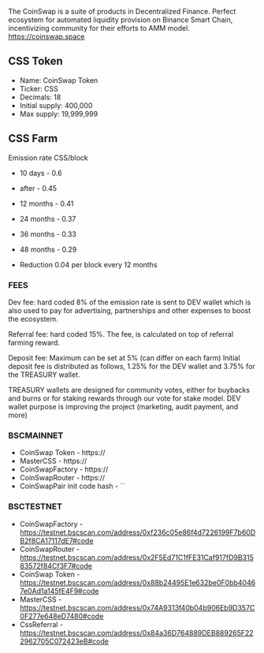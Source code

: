 The CoinSwap is a suite of products in Decentralized Finance. Perfect ecosystem for automated liquidity provision on Binance Smart Chain, incentivizing community for their efforts to AMM model.
https://coinswap.space

## CSS Token 
- Name: CoinSwap Token
- Ticker: CSS
- Decimals: 18
- Initial supply: 400,000
- Max supply: 19,999,999

## CSS Farm
Emission rate CSS/block
- 10 days - 0.6
- after - 0.45
- 12 months - 0.41
- 24 months - 0.37
- 36 months - 0.33
- 48 months - 0.29

- Reduction 0.04 per block every 12 months

### FEES
Dev fee: hard coded 8% of the emission rate is sent to DEV wallet which is also used to pay for advertising, partnerships and other expenses to boost the ecosystem.

Referral fee: hard coded 15%. The fee, is calculated on top of referral farming reward.

Deposit fee: Maximum can be set at 5% (can differ on each farm)
Initial deposit fee is distributed as follows, 1.25% for the DEV wallet and 3.75% for the TREASURY wallet.

TREASURY wallets are designed for community votes, either for buybacks and burns or for staking rewards through our vote for stake model.
DEV wallet purpose is improving the project (marketing, audit payment, and more)

### BSCMAINNET
- CoinSwap Token - https://
- MasterCSS - https://
- CoinSwapFactory - https://
- CoinSwapRouter - https://
- CoinSwapPair init code hash - ``

### BSCTESTNET
- CoinSwapFactory - https://testnet.bscscan.com/address/0xf236c05e86f4d7226199F7b60DB2f8CA17117dE7#code
- CoinSwapRouter - https://testnet.bscscan.com/address/0x2F5Ed71C1fFE31Caf917fD9B31583572f84Cf3F7#code
- CoinSwap Token - https://testnet.bscscan.com/address/0x88b24495E1e632be0F0bb40467e0Ad1a145fE4F9#code
- MasterCSS - https://testnet.bscscan.com/address/0x74A9313f40b04b906Eb9D357C0F277e648eD7480#code
- CssReferral - https://testnet.bscscan.com/address/0x84a36D764889DEB889265F222962705C072423eB#code

